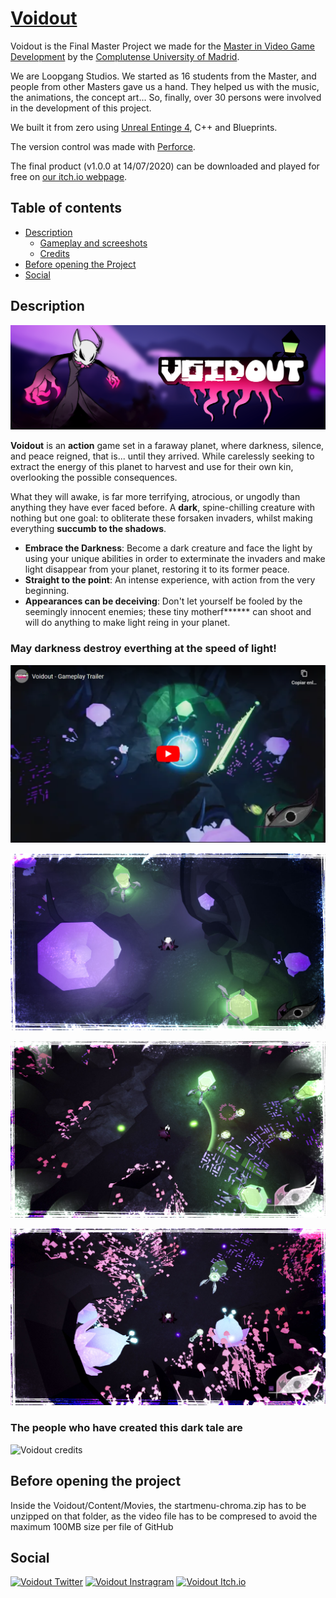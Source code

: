 # [Voidout](https://loopgang-studios.itch.io/voidout)

Voidout is the Final Master Project we made for the [Master in Video Game Development](http://www.videojuegos-ucm.es/) by the [Complutense University of Madrid](https://www.ucm.es/english).

We are Loopgang Studios. We started as 16 students from the Master, and people from other Masters gave us a hand. They helped us with the music, the animations, the concept art... So, finally, over 30 persons were involved in the development of this project.

We built it from zero using [Unreal Entinge 4](https://www.unrealengine.com/en-US/), C++ and Blueprints.

The version control was made with [Perforce](https://www.perforce.com).

The final product (v1.0.0 at 14/07/2020) can be downloaded and played for free on [our itch.io webpage](https://loopgang-studios.itch.io/voidout).

## Table of contents

- [Description](#description)
  - [Gameplay and screeshots](#may-darkness-destroy-everthing-at-the-speed-of-light)
  - [Credits](#the-people-who-have-created-this-dark-tale-are)
- [Before opening the Project](#before-opening-the-project)
- [Social](#social)

## Description

![Voidout](https://github.com/AlejandroFraga/voidout/blob/main/images/F5AVl9.png?raw=true)

**Voidout** is an **action** game set in a faraway planet, where darkness, silence, and peace reigned, that is... until they arrived. While carelessly seeking to extract the energy of this planet to harvest and use for their own kin, overlooking the possible consequences.

What they will awake, is far more terrifying, atrocious, or ungodly than anything they have ever faced before. A **dark**, spine-chilling creature with nothing but one goal: to obliterate these forsaken invaders, whilst making everything **succumb to the shadows**.

 * **Embrace the Darkness**: Become a dark creature and face the light by using your unique abilities in order to exterminate the invaders and make light disappear from your planet, restoring it to its former peace.
 * **Straight to the point**: An intense experience, with action from the very beginning.
 * **Appearances can be deceiving**: Don&#x27;t let yourself be fooled by the seemingly innocent enemies; these tiny motherf****** can shoot and will do anything to make light reing in your planet.

### May darkness destroy everthing at the speed of light!

[![Voidout - Gameplay Trailer](https://github.com/AlejandroFraga/voidout/blob/main/images/RxP5DFmDYD4.png?raw=true)](https://www.youtube.com/embed/RxP5DFmDYD4)

![Voidout Credits](https://github.com/AlejandroFraga/voidout/blob/main/images/UUo5vT.jpg?raw=true)

![Voidout Credits](https://github.com/AlejandroFraga/voidout/blob/main/images/zgcqis.jpg?raw=true)

![Voidout Credits](https://github.com/AlejandroFraga/voidout/blob/main/images/tSrsaG.jpg?raw=true)

### The people who have created this dark tale are

![Voidout credits](https://github.com/AlejandroFraga/voidout/blob/main/images/4zf8iQ.png?raw=true)

 
## Before opening the project

Inside the Voidout/Content/Movies, the startmenu-chroma.zip has to be unzipped on that folder, as the video file has to be compresed to avoid the maximum 100MB size per file of GitHub

## Social

[![Voidout Twitter](https://cdn.icon-icons.com/icons2/836/PNG/32/Twitter_icon-icons.com_66803.png)](https://twitter.com/VoidoutGame)
[![Voidout Instragram](https://instagram-brand.com/wp-content/uploads/2016/11/Instagram_AppIcon_Aug2017.png?w=32)](https://www.instagram.com/voidoutgame_/?hl=es)
[![Voidout Itch.io](https://icon-icons.com/icons2/2389/PNG/32/itch_io_logo_icon_145157.png)](https://loopgang-studios.itch.io/voidout)
